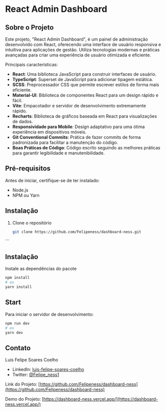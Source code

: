 # React Admin Dashboard

## Sobre o Projeto

Este projeto, "React Admin Dashboard", é um painel de administração desenvolvido com React, oferecendo uma interface de usuário responsiva e intuitiva para aplicações de gestão. Utiliza tecnologias modernas e práticas avançadas para criar uma experiência de usuário otimizada e eficiente.

Principais características:
- **React**: Uma biblioteca JavaScript para construir interfaces de usuário.
- **TypeScript**: Superset de JavaScript para adicionar tipagem estática.
- **SCSS**: Preprocessador CSS que permite escrever estilos de forma mais eficiente.
- **Material-UI**: Biblioteca de componentes React para um design rápido e fácil.
- **Vite**: Empacotador e servidor de desenvolvimento extremamente rápido.
- **Recharts**: Biblioteca de gráficos baseada em React para visualizações de dados.
- **Responsividade para Mobile**: Design adaptativo para uma ótima experiência em dispositivos móveis.
- **Git Conventional Commits**: Prática de fazer commits de forma padronizada para facilitar a manutenção do código.
- **Boas Práticas de Código**: Código escrito seguindo as melhores práticas para garantir legibilidade e manutenibilidade.

## Pré-requisitos

Antes de iniciar, certifique-se de ter instalado:
- Node.js
- NPM ou Yarn

## Instalação

1. Clone o repositório
   ```sh
   git clone https://github.com/Felipeness/dashboard-ness.git
´´´

## Instalação

Instale as dependências do pacote
```sh
npm install
# ou
yarn install
```

## Start

Para iniciar o servidor de desenvolvimento:
```sh
npm run dev
# ou
yarn dev
```

## Contato

Luis Felipe Soares Coelho

- LinkedIn: [luis-felipe-soares-coelho](https://www.linkedin.com/in/luis-felipe-soares-coelho-980a76244/)
- Twitter: [@Felipe_ness1](https://twitter.com/Felipe_ness1)

Link do Projeto: [https://github.com/Felipeness/dashboard-ness](https://github.com/Felipeness/dashboard-ness)

Demo do Projeto: [https://dashboard-ness.vercel.app/](https://dashboard-ness.vercel.app/)



